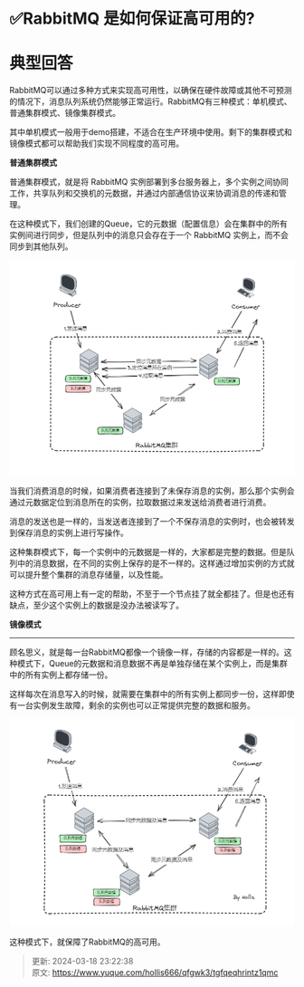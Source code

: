 # ✅RabbitMQ 是如何保证高可用的?

# 典型回答


RabbitMQ可以通过多种方式来实现高可用性，以确保在硬件故障或其他不可预测的情况下，消息队列系统仍然能够正常运行。RabbitMQ有三种模式：单机模式、普通集群模式、镜像集群模式。



其中单机模式一般用于demo搭建，不适合在生产环境中使用。剩下的集群模式和镜像模式都可以帮助我们实现不同程度的高可用。



**普通集群模式**



普通集群模式，就是将 RabbitMQ 实例部署到多台服务器上，多个实例之间协同工作，共享队列和交换机的元数据，并通过内部通信协议来协调消息的传递和管理。



在这种模式下，我们创建的Queue，它的元数据（配置信息）会在集群中的所有实例间进行同步，但是队列中的消息只会存在于一个 RabbitMQ 实例上，而不会同步到其他队列。



![1693630663836-60ce6ae3-fa52-4d00-a7e4-94a3e651d014.png](./img/Nx_k7t0_8fOz1bQ4/1693630663836-60ce6ae3-fa52-4d00-a7e4-94a3e651d014-575090.png)



当我们消费消息的时候，如果消费者连接到了未保存消息的实例，那么那个实例会通过元数据定位到消息所在的实例，拉取数据过来发送给消费者进行消费。



消息的发送也是一样的，当发送者连接到了一个不保存消息的实例时，也会被转发到保存消息的实例上进行写操作。



这种集群模式下，每一个实例中的元数据是一样的，大家都是完整的数据。但是队列中的消息数据，在不同的实例上保存的是不一样的。这样通过增加实例的方式就可以提升整个集群的消息存储量，以及性能。



这种方式在高可用上有一定的帮助，不至于一个节点挂了就全都挂了。但是也还有缺点，至少这个实例上的数据是没办法被读写了。



**镜像模式**

****

顾名思义，就是每一台RabbitMQ都像一个镜像一样，存储的内容都是一样的。这种模式下，Queue的元数据和消息数据不再是单独存储在某个实例上，而是集群中的所有实例上都存储一份。



这样每次在消息写入的时候，就需要在集群中的所有实例上都同步一份，这样即使有一台实例发生故障，剩余的实例也可以正常提供完整的数据和服务。



![1693632006996-be3d598e-1320-4aee-ba0a-07c8667e577c.png](./img/Nx_k7t0_8fOz1bQ4/1693632006996-be3d598e-1320-4aee-ba0a-07c8667e577c-638421.png)



这种模式下，就保障了RabbitMQ的高可用。



> 更新: 2024-03-18 23:22:38  
> 原文: <https://www.yuque.com/hollis666/qfgwk3/tgfqeqhrintz1qmc>